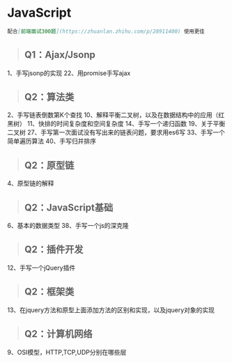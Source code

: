 # JavaScript

```markdown
配合[前端面试300题](https://zhuanlan.zhihu.com/p/28911400) 使用更佳
```

> ## Q1：Ajax/Jsonp

1、手写jsonp的实现
22、用promise手写ajax

> ## Q2：算法类

2、手写链表倒数第K个查找
10、解释平衡二叉树，以及在数据结构中的应用（红黑树）
11、快排的时间复杂度和空间复杂度
14、手写一个递归函数
19、关于平衡二叉树
27、手写第一次面试没有写出来的链表问题，要求用es6写
33、手写一个简单遍历算法
40、手写归并排序

> ## Q2：原型链

4、原型链的解释

> ## Q2：JavaScript基础

6、基本的数据类型
38、手写一个js的深克隆


> ## Q2：插件开发

12、手写一个jQuery插件

> ## Q2：框架类

13、在jquery方法和原型上面添加方法的区别和实现，以及jquery对象的实现

> ## Q2：计算机网络

9、OSI模型，HTTP,TCP,UDP分别在哪些层
